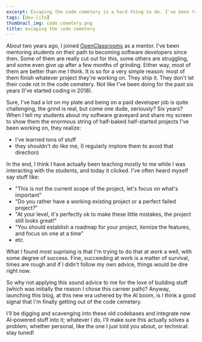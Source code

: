 ```yaml
---
excerpt: Escaping the code cemetery is a hard thing to do. I've been trying to do this for years. Launching this blog is my latest attempt in that direction. Hope it will spark something nice! Following a ship-it mentality, I'm launching it with a simple post. I'll be improving this application and writing about my experiences as a software developer, and other things that I find interesting as I go along.
tags: [dev-life]
thumbnail_img: code_cemetery.png
title: escaping the code cemetery
---
```


About two years ago, I joined [OpenClassrooms](https://openclassrooms.com) as a mentor. I've been mentoring students on their path to becoming software developers since then. Some of them are really cut out for this, some others are struggling, and some even give up after a few months of grinding. Either way, most of them are better than me I think. It is so for a very simple reason: most of them finish whatever project they're working on. They ship it. They don't let their code rot in the code cemetery. Not like I've been doing for the past six years (I've started coding in 2018).

Sure, I've had a lot on my plate and being on a paid developer job is quite challenging, the grind is real, but come one dude, seriously? Six years? When I tell my students about my software graveyard and share my screen to show them the enormous string of half-baked half-started projects I've been working on, they realize:

- I've learned tons of stuff
- they shouldn't do like me, (I regularly implore them to avoid that direction)

In the end, I think I have actually been teaching mostly to me while I was interacting with the students, and today it clicked. I've often heard myself say stuff like:

- "This is not the current scope of the project, let's focus on what's important"
- "Do you rather have a working existing project or a perfect failed project?"
- "At your level, it's perfectly ok to make these little mistakes, the project still looks great!"
- "You should establish a roadmap for your project, itemize the features, and focus on one at a time"
- etc.

What I found most suprising is that I'm trying to do that at work a well, with some degree of success. Fine, succeeding at work is a matter of survival, times are rough and if I didn't follow my own advice, things would be dire right now. 

So why not applying this sound advice to me for the love of building stuff (which was initially the reason I chose this carreer path)? Anyway, launching this blog, at this new era ushered by the AI boom, is I think a good signal that I'm finally getting out of the code cemetery.

I'll be digging and scavenging into these old codebases and integrate new AI-powered stuff into it; whatever I do, I'll make sure this actually solves a problem, whether personal, like the one I just told you about, or technical: stay tuned! 